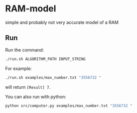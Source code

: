 # RAM-model

simple and probably not very accurate model of a RAM

## Run
Run the command:
``` bash
./run.sh ALGORITHM_PATH INPUT_STRING
```

For example:
``` bash
./run.sh examples/max_number.txt "3556732 "
```
will return `[Result] 7`.

You can also run with python:
``` bash
python src/computer.py examples/max_number.txt "3556732 "
```